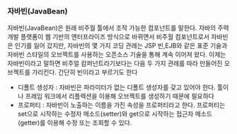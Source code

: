 ### 자바빈(JavaBean)

자바빈(JavaBean)은 원래 비주월 툴에서 조작 가능한 컴포넌트를 말한다. 자바의 주력 개발 플랫폼이
웹 기반의 엔터프라이즈 방식으로 바뀌면서 비주월 컴포넌트로서 자바빈은 인기를 잃어 갔지만, 자바빈의 몇 가지
코딩 관례는 JSP 빈,EJB와 같은 표준 기술과 자바빈 스타일의 오브젝트를 사용하는 오픈소스 기술을 통해 계속 이어져 왔다.
이제는 자바빈이라고 말하면 비주얼 캄퍼넌트라기보다는 다음 두 가지 관례를 따라 만들어진 오브젝트를 가리킨다. 간단히
빈이라고 부르기도 한다

- 디폴트 생성자 : 자바빈은 파라미터가 없는 디폴트 생성자를 갖고 있어야 한다. 툴이나 프레임 워크에서 리플렉션을 이용해 오브젝트를 생성하기 때문에 필요하다
- 프로퍼티 : 자바빈이 노출하는 이름을 가진 속성을 프로퍼티라고 한다. 프로퍼티는 set으로 시작하는 수정자 메소드(setter)와 get으로 시작하는 접근자 메소드(getter)를 이용해 수정 또는 조회할 수 있다.